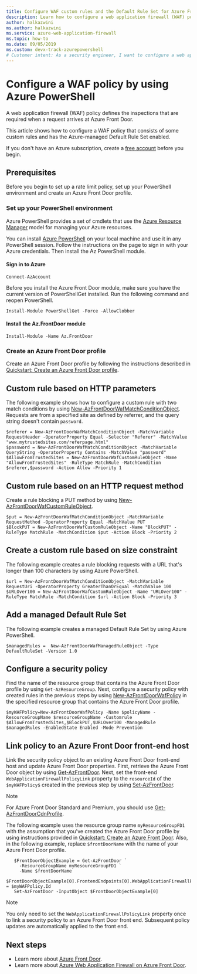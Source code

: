 ```yaml
---
title: Configure WAF custom rules and the Default Rule Set for Azure Front Door
description: Learn how to configure a web application firewall (WAF) policy that consists of custom and managed rules for an existing Azure Front Door endpoint.
author: halkazwini
ms.author: halkazwini
ms.service: azure-web-application-firewall
ms.topic: how-to
ms.date: 09/05/2019
ms.custom: devx-track-azurepowershell
# Customer intent: As a security engineer, I want to configure a web application firewall policy with custom rules and a default rule set for Azure Front Door, so that I can enhance the security of my application against various threats.
---
```


# Configure a WAF policy by using Azure PowerShell

A web application firewall (WAF) policy defines the inspections that are required when a request arrives at Azure Front Door.

This article shows how to configure a WAF policy that consists of some custom rules and has the Azure-managed Default Rule Set enabled.

If you don't have an Azure subscription, create a [free account](https://azure.microsoft.com/pricing/purchase-options/azure-account?cid=msft_learn) before you begin.

## Prerequisites

Before you begin to set up a rate limit policy, set up your PowerShell environment and create an Azure Front Door profile.

### Set up your PowerShell environment

Azure PowerShell provides a set of cmdlets that use the [Azure Resource Manager](../../azure-resource-manager/management/overview.md) model for managing your Azure resources.

You can install [Azure PowerShell](/powershell/azure/) on your local machine and use it in any PowerShell session. Follow the instructions on the page to sign in with your Azure credentials. Then install the Az PowerShell module.

#### Sign in to Azure

```
Connect-AzAccount

```
Before you install the Azure Front Door module, make sure you have the current version of PowerShellGet installed. Run the following command and reopen PowerShell.

```
Install-Module PowerShellGet -Force -AllowClobber
``` 

#### Install the Az.FrontDoor module

```
Install-Module -Name Az.FrontDoor
```

### Create an Azure Front Door profile

Create an Azure Front Door profile by following the instructions described in [Quickstart: Create an Azure Front Door profile](../../frontdoor/quickstart-create-front-door.md).

## Custom rule based on HTTP parameters

The following example shows how to configure a custom rule with two match conditions by using [New-AzFrontDoorWafMatchConditionObject](/powershell/module/az.frontdoor/new-azfrontdoorwafmatchconditionobject). Requests are from a specified site as defined by referrer, and the query string doesn't contain `password`.

```powershell-interactive
$referer = New-AzFrontDoorWafMatchConditionObject -MatchVariable RequestHeader -OperatorProperty Equal -Selector "Referer" -MatchValue "www.mytrustedsites.com/referpage.html"
$password = New-AzFrontDoorWafMatchConditionObject -MatchVariable QueryString -OperatorProperty Contains -MatchValue "password"
$AllowFromTrustedSites = New-AzFrontDoorWafCustomRuleObject -Name "AllowFromTrustedSites" -RuleType MatchRule -MatchCondition $referer,$password -Action Allow -Priority 1
```

## Custom rule based on an HTTP request method

Create a rule blocking a PUT method by using [New-AzFrontDoorWafCustomRuleObject](/powershell/module/az.frontdoor/new-azfrontdoorwafcustomruleobject).

```powershell-interactive
$put = New-AzFrontDoorWafMatchConditionObject -MatchVariable RequestMethod -OperatorProperty Equal -MatchValue PUT
$BlockPUT = New-AzFrontDoorWafCustomRuleObject -Name "BlockPUT" -RuleType MatchRule -MatchCondition $put -Action Block -Priority 2
```

## Create a custom rule based on size constraint

The following example creates a rule blocking requests with a URL that's longer than 100 characters by using Azure PowerShell.

```powershell-interactive
$url = New-AzFrontDoorWafMatchConditionObject -MatchVariable RequestUri -OperatorProperty GreaterThanOrEqual -MatchValue 100
$URLOver100 = New-AzFrontDoorWafCustomRuleObject -Name "URLOver100" -RuleType MatchRule -MatchCondition $url -Action Block -Priority 3
```

## Add a managed Default Rule Set

The following example creates a managed Default Rule Set by using Azure PowerShell.

```powershell-interactive
$managedRules =  New-AzFrontDoorWafManagedRuleObject -Type DefaultRuleSet -Version 1.0
```

## Configure a security policy

Find the name of the resource group that contains the Azure Front Door profile by using `Get-AzResourceGroup`. Next, configure a security policy with created rules in the previous steps by using [New-AzFrontDoorWafPolicy](/powershell/module/az.frontdoor/new-azfrontdoorwafpolicy) in the specified resource group that contains the Azure Front Door profile.

```powershell-interactive
$myWAFPolicy=New-AzFrontDoorWafPolicy -Name $policyName -ResourceGroupName $resourceGroupName -Customrule $AllowFromTrustedSites,$BlockPUT,$URLOver100 -ManagedRule $managedRules -EnabledState Enabled -Mode Prevention
```

## Link policy to an Azure Front Door front-end host

Link the security policy object to an existing Azure Front Door front-end host and update Azure Front Door properties. First, retrieve the Azure Front Door object by using [Get-AzFrontDoor](/powershell/module/Az.FrontDoor/Get-AzFrontDoor).
Next, set the front-end `WebApplicationFirewallPolicyLink` property to the `resourceId` of the `$myWAFPolicy$` created in the previous step by using [Set-AzFrontDoor](/powershell/module/Az.FrontDoor/Set-AzFrontDoor).

> [!NOTE]
> For Azure Front Door Standard and Premium, you should use [Get-AzFrontDoorCdnProfile](/powershell/module/az.cdn/Get-AzFrontDoorCdnProfile).

The following example uses the resource group name `myResourceGroupFD1` with the assumption that you've created the Azure Front Door profile by using instructions provided in [Quickstart: Create an Azure Front Door](../../frontdoor/quickstart-create-front-door.md). Also, in the following example, replace `$frontDoorName` with the name of your Azure Front Door profile.

```powershell-interactive
   $FrontDoorObjectExample = Get-AzFrontDoor `
     -ResourceGroupName myResourceGroupFD1 `
     -Name $frontDoorName
   $FrontDoorObjectExample[0].FrontendEndpoints[0].WebApplicationFirewallPolicyLink = $myWAFPolicy.Id
   Set-AzFrontDoor -InputObject $FrontDoorObjectExample[0]
 ```

> [!NOTE]
> You only need to set the `WebApplicationFirewallPolicyLink` property once to link a security policy to an Azure Front Door front end. Subsequent policy updates are automatically applied to the front end.

## Next steps

- Learn more about [Azure Front Door](../../frontdoor/front-door-overview.md).
- Learn more about [Azure Web Application Firewall on Azure Front Door](afds-overview.md).
